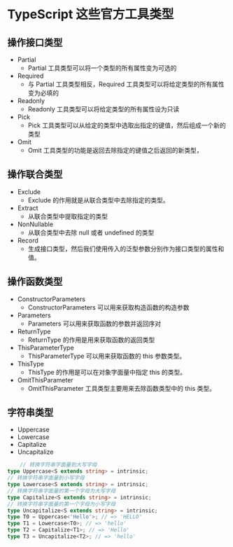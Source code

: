 # TypeScript 这些官方工具类型

## 操作接口类型

- Partial
  - Partial 工具类型可以将一个类型的所有属性变为可选的
- Required
  - 与 Partial 工具类型相反，Required 工具类型可以将给定类型的所有属性变为必填的
- Readonly
  - Readonly 工具类型可以将给定类型的所有属性设为只读
- Pick
  - Pick 工具类型可以从给定的类型中选取出指定的键值，然后组成一个新的类型
- Omit
  - Omit 工具类型的功能是返回去除指定的键值之后返回的新类型，

## 操作联合类型

- Exclude
  - Exclude 的作用就是从联合类型中去除指定的类型。
- Extract
  - 从联合类型中提取指定的类型
- NonNullable
  - 从联合类型中去除 null 或者 undefined 的类型
- Record
  - 生成接口类型，然后我们使用传入的泛型参数分别作为接口类型的属性和值。

## 操作函数类型

- ConstructorParameters
  - ConstructorParameters 可以用来获取构造函数的构造参数
- Parameters
  - Parameters 可以用来获取函数的参数并返回序对
- ReturnType
  - ReturnType 的作用是用来获取函数的返回类型
- ThisParameterType
  - ThisParameterType 可以用来获取函数的 this 参数类型。
- ThisType
  - ThisType 的作用是可以在对象字面量中指定 this 的类型。
- OmitThisParameter
  - OmitThisParameter 工具类型主要用来去除函数类型中的 this 类型。

## 字符串类型

- Uppercase
- Lowercase
- Capitalize
- Uncapitalize

```typescript
    // 转换字符串字面量到大写字母
type Uppercase<S extends string> = intrinsic;
// 转换字符串字面量到小写字母
type Lowercase<S extends string> = intrinsic;
// 转换字符串字面量的第一个字母为大写字母
type Capitalize<S extends string> = intrinsic;
// 转换字符串字面量的第一个字母为小写字母
type Uncapitalize<S extends string> = intrinsic;
type T0 = Uppercase<'Hello'>; // => 'HELLO'
type T1 = Lowercase<T0>; // => 'hello'
type T2 = Capitalize<T1>; // => 'Hello'
type T3 = Uncapitalize<T2>; // => 'hello'
```

